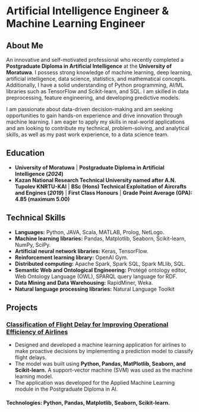 # Artificial Intelligence Engineer & Machine Learning Engineer

## About Me
An innovative and self-motivated professional who recently completed a **Postgraduate Diploma in Artificial Intelligence** at the **University of Moratuwa**. I possess strong knowledge of machine learning, deep learning, artificial intelligence, data science, statistics, and mathematical concepts. Additionally, I have a solid understanding of Python programming, AI/ML libraries such as TensorFlow and Scikit-learn, and SQL. I am skilled in data preprocessing, feature engineering, and developing predictive models.

I am passionate about data-driven decision-making and am seeking opportunities to gain hands-on experience and drive innovation through machine learning. I am eager to apply my skills in real-world applications and am looking to contribute my technical, problem-solving, and analytical skills, as well as my past work experience, to a data science team.

## Education
- **University of Moratuwa** | **Postgraduate Diploma in Artificial Intelligence (_2024_)**	 		
- **Kazan National Research Technical University named after A.N. Tupolev KNRTU-KAI**	| **BSc (Hons) Technical Exploitation of Aircrafts and Engines (_2019_)** | **First Class Honours** | **Grade Point Average (GPA): 4.85 (maximum 5.00)**

## Technical Skills
-  **Languages:** Python, JAVA, Scala, MATLAB, Prolog, NetLogo.
-  **Machine learning libraries:** Pandas, Matplotlib, Seaborn, Scikit-learn, NumPy, SciPy.
-  **Artificial neural network libraries:** Keras, TensorFlow.
-  **Reinforcement learning library:** OpenAI Gym.
-  **Distributed computing:** Apache Spark, Spark SQL, Spark MLlib, SQL.
-  **Semantic Web and Ontological Engineering:** Protégé ontology editor, Web Ontology Language (OWL), SPARQL query language for RDF.
-  **Data Mining and Data Warehousing:** RapidMiner, Weka.
-  **Natural language processing libraries:** Natural Language Toolkit

## Projects
### [Classification of Flight Delay for Improving Operational Efficiency of Airlines](https://github.com/janiththilina/delayv1)
-  Designed and developed a machine learning application for airlines to make proactive decisions by implementing 
a prediction model to classify flight delays.
-  The model was built using **Python, Pandas, MatPlotlib, Seaborn, and Scikit-learn.** A support-vector machine 
(SVM) was used as the machine learning model.
-  The application was developed for the Applied Machine Learning module in the Postgraduate Diploma in AI.

#### Technologies: Python, Pandas, Matplotlib, Seaborn, Scikit-learn.
